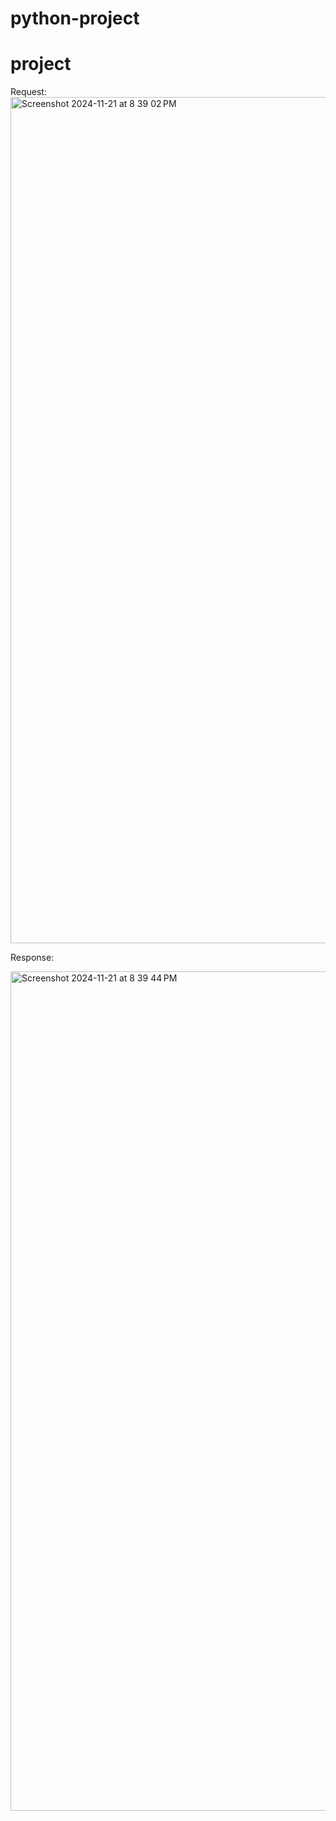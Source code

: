 # python-project
# project
Request:
<img width="1354" alt="Screenshot 2024-11-21 at 8 39 02 PM" src="https://github.com/user-attachments/assets/b0f779f3-3047-40d9-8555-783755876b52">

Response:

<img width="1343" alt="Screenshot 2024-11-21 at 8 39 44 PM" src="https://github.com/user-attachments/assets/dde93076-3c2a-4f8f-bf1e-e5d6650cc9a2">
